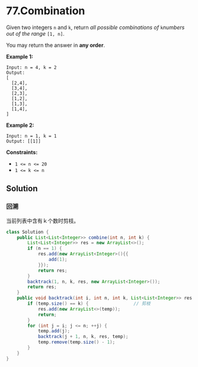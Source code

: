 # 77.Combination

Given two integers `n` and `k`, return *all possible combinations of* `k`*numbers out of the range* `[1, n]`.

You may return the answer in **any order**.

**Example 1:**

```text
Input: n = 4, k = 2
Output:
[
  [2,4],
  [3,4],
  [2,3],
  [1,2],
  [1,3],
  [1,4],
]
```
**Example 2:**
```text
Input: n = 1, k = 1
Output: [[1]]
```


**Constraints:**

* `1 <= n <= 20`
* `1 <= k <= n`

## Solution

### 回溯

 当前列表中含有ｋ个数时剪枝。

```java
class Solution {
    public List<List<Integer>> combine(int n, int k) { 
		List<List<Integer>> res = new ArrayList<>();
        if (n == 1) {
            res.add(new ArrayList<Integer>(){{
                add(1);
            }});
            return res;
        }
        backtrack(1, n, k, res, new ArrayList<Integer>());
        return res;
    }
    public void backtrack(int i, int n, int k, List<List<Integer>> res, ArrayList<Integer> temp) {
        if (temp.size() == k) {					// 剪枝
            res.add(new ArrayList<>(temp));
        	return;
        }
        for (int j = i; j <= n; ++j) {
            temp.add(j);
            backtrack(j + 1, n, k, res, temp);
            temp.remove(temp.size() - 1);
        }
    }
}
```

